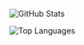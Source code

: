 ![GitHub Stats](https://github-readme-stats.vercel.app/api?username=tari9bro&show_icons=true&theme=radical&include_all_commits=true&count_private=true)

![Top Languages](https://github-readme-stats.vercel.app/api/top-langs/?username=tari9bro&layout=compact&theme=dark&hide_border=true&langs_count=10)
